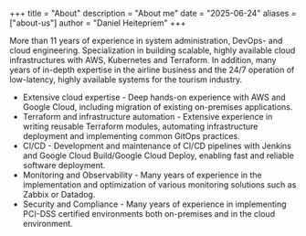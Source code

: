 +++
title = "About"
description = "About me"
date = "2025-06-24"
aliases = ["about-us"]
author = "Daniel Heitepriem"
+++

More than 11 years of experience in system administration, DevOps- and cloud engineering.
Specialization in building scalable, highly available cloud infrastructures with AWS, Kubernetes and Terraform.
In addition, many years of in-depth expertise in the airline business and the 24/7 operation of low-latency, highly available systems for the tourism industry.

- Extensive cloud expertise - Deep hands-on experience with AWS and
Google Cloud, including migration of existing on-premises applications.
- Terraform and infrastructure automation - Extensive experience in writing reusable Terraform modules, automating infrastructure deployment and implementing common GitOps practices.
- CI/CD - Development and maintenance of CI/CD pipelines with Jenkins and Google Cloud Build/Google Cloud Deploy, enabling fast and reliable software deployment.
- Monitoring and Observability - Many years of experience in the implementation and optimization of various monitoring solutions such as Zabbix or Datadog.
- Security and Compliance - Many years of experience in implementing PCI-DSS certified environments both on-premises and in the cloud environment.
